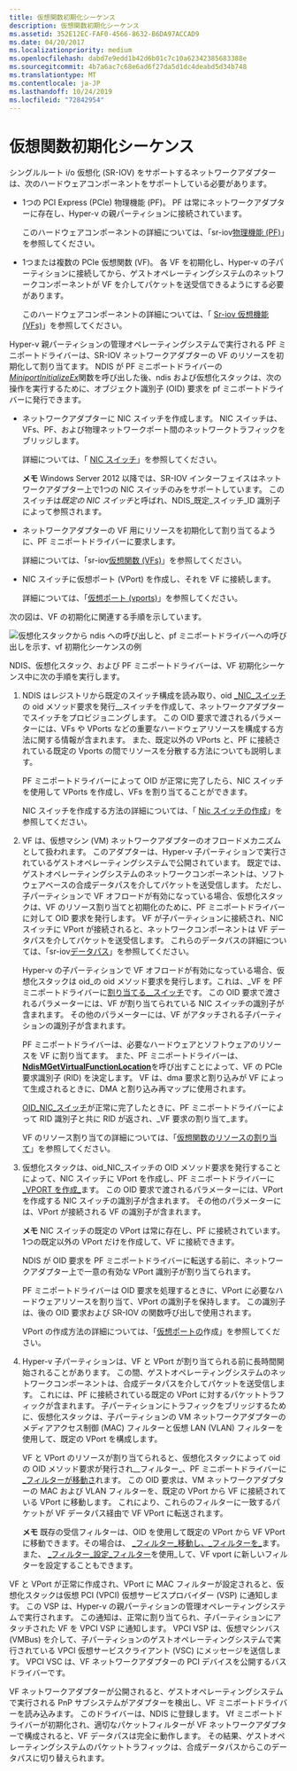 ```yaml
---
title: 仮想関数初期化シーケンス
description: 仮想関数初期化シーケンス
ms.assetid: 352E12EC-FAF0-4566-8632-B6DA97ACCAD9
ms.date: 04/20/2017
ms.localizationpriority: medium
ms.openlocfilehash: dabd7e9edd1b42d6b01c7c10a62342385683388e
ms.sourcegitcommit: 4b7a6ac7c68e6ad6f27da5d1dc4deabd5d34b748
ms.translationtype: MT
ms.contentlocale: ja-JP
ms.lasthandoff: 10/24/2019
ms.locfileid: "72842954"
---
```

# <a name="virtual-function-initialization-sequence"></a>仮想関数初期化シーケンス


シングルルート i/o 仮想化 (SR-IOV) をサポートするネットワークアダプターは、次のハードウェアコンポーネントをサポートしている必要があります。

-   1つの PCI Express (PCIe) 物理機能 (PF)。 PF は常にネットワークアダプターに存在し、Hyper-v の親パーティションに接続されています。

    このハードウェアコンポーネントの詳細については、「sr-iov[物理機能 (PF)](sr-iov-physical-function--pf-.md)」を参照してください。

-   1つまたは複数の PCIe 仮想関数 (VF)。 各 VF を初期化し、Hyper-v の子パーティションに接続してから、ゲストオペレーティングシステムのネットワークコンポーネントが VF を介してパケットを送受信できるようにする必要があります。

    このハードウェアコンポーネントの詳細については、「 [Sr-iov 仮想機能 (VFs)](sr-iov-virtual-functions--vfs-.md)」を参照してください。

Hyper-v 親パーティションの管理オペレーティングシステムで実行される PF ミニポートドライバーは、SR-IOV ネットワークアダプターの VF のリソースを初期化して割り当てます。 NDIS が PF ミニポートドライバーの[*MiniportInitializeEx*](https://docs.microsoft.com/windows-hardware/drivers/ddi/ndis/nc-ndis-miniport_initialize)関数を呼び出した後、ndis および仮想化スタックは、次の操作を実行するために、オブジェクト識別子 (OID) 要求を pf ミニポートドライバーに発行できます。

-   ネットワークアダプターに NIC スイッチを作成します。 NIC スイッチは、VFs、PF、および物理ネットワークポート間のネットワークトラフィックをブリッジします。

    詳細については、「 [NIC スイッチ](nic-switches.md)」を参照してください。

    **メモ** Windows Server 2012 以降では、SR-IOV インターフェイスはネットワークアダプター上で1つの NIC スイッチのみをサポートしています。 このスイッチは*既定の NIC スイッチ*と呼ばれ、NDIS\_既定\_スイッチ\_ID 識別子によって参照されます。



-   ネットワークアダプターの VF 用にリソースを初期化して割り当てるように、PF ミニポートドライバーに要求します。

    詳細については、「sr-iov[仮想関数 (VFs)](sr-iov-virtual-functions--vfs-.md)」を参照してください。

-   NIC スイッチに仮想ポート (VPort) を作成し、それを VF に接続します。

    詳細については、「[仮想ポート (vports)](virtual-ports--vports-.md)」を参照してください。

次の図は、VF の初期化に関連する手順を示しています。

![仮想化スタックから ndis への呼び出しと、pf ミニポートドライバーへの呼び出しを示す、vf 初期化シーケンスの例](images/sriov-vf-initialization.png)

NDIS、仮想化スタック、および PF ミニポートドライバーは、VF 初期化シーケンス中に次の手順を実行します。

1.  NDIS はレジストリから既定のスイッチ構成を読み取り、oid [\_NIC\_スイッチ](https://docs.microsoft.com/windows-hardware/drivers/network/oid-nic-switch-create-switch)の oid メソッド要求を発行\_\_スイッチを作成して、ネットワークアダプターでスイッチをプロビジョニングします。 この OID 要求で渡されるパラメーターには、VFs や VPorts などの重要なハードウェアリソースを構成する方法に関する情報が含まれます。 また、既定以外の VPorts と、PF に接続されている既定の Vports の間でリソースを分散する方法についても説明します。

    PF ミニポートドライバーによって OID が正常に完了したら、NIC スイッチを使用して VPorts を作成し、VFs を割り当てることができます。

    NIC スイッチを作成する方法の詳細については、「 [Nic スイッチの作成](creating-a-nic-switch.md)」を参照してください。

2.  VF は、仮想マシン (VM) ネットワークアダプターのオフロードメカニズムとして扱われます。 このアダプターは、Hyper-v 子パーティションで実行されているゲストオペレーティングシステムで公開されています。 既定では、ゲストオペレーティングシステムのネットワークコンポーネントは、ソフトウェアベースの合成データパスを介してパケットを送受信します。 ただし、子パーティションで VF オフロードが有効になっている場合、仮想化スタックは、VF のリソース割り当てと初期化のために、PF ミニポートドライバーに対して OID 要求を発行します。 VF が子パーティションに接続され、NIC スイッチに VPort が接続されると、ネットワークコンポーネントは VF データパスを介してパケットを送受信します。 これらのデータパスの詳細については、「sr-iov[データパス](sr-iov-data-paths.md)」を参照してください。

    Hyper-v の子パーティションで VF オフロードが有効になっている場合、仮想化スタックは oid\_の oid メソッド要求を発行します。これは、\_VF を PF ミニポートドライバーに[割り当てる\_\_スイッチ](https://docs.microsoft.com/windows-hardware/drivers/network/oid-nic-switch-allocate-vf)です。 この OID 要求で渡されるパラメーターには、VF が割り当てられている NIC スイッチの識別子が含まれます。 その他のパラメーターには、VF がアタッチされる子パーティションの識別子が含まれます。

    PF ミニポートドライバーは、必要なハードウェアとソフトウェアのリソースを VF に割り当てます。 また、PF ミニポートドライバーは、 [**NdisMGetVirtualFunctionLocation**](https://docs.microsoft.com/windows-hardware/drivers/ddi/ndis/nf-ndis-ndismgetvirtualfunctionlocation)を呼び出すことによって、VF の PCIe 要求識別子 (RID) を決定します。 VF は、dma 要求と割り込みが VF によって生成されるときに、DMA と割り込み再マップに使用されます。

    [OID\_NIC\_スイッチ](https://docs.microsoft.com/windows-hardware/drivers/network/oid-nic-switch-allocate-vf)が正常に完了したときに、PF ミニポートドライバーによって RID 識別子と共に RID が返され、\_VF 要求の割り当て\_ます。

    VF のリソース割り当ての詳細については、「[仮想関数のリソースの割り当て](allocating-resources-for-a-virtual-function.md)」を参照してください。

3.  仮想化スタックは、oid\_NIC\_スイッチの OID メソッド要求を発行することによって、NIC スイッチに VPort を作成し、PF ミニポートドライバーに[\_VPORT を作成\_](https://docs.microsoft.com/windows-hardware/drivers/network/oid-nic-switch-create-vport)ます。 この OID 要求で渡されるパラメーターには、VPort を作成する NIC スイッチの識別子が含まれます。 その他のパラメーターには、VPort が接続される VF の識別子が含まれます。

    **メモ** NIC スイッチの既定の VPort は常に存在し、PF に接続されています。 1つの既定以外の VPort だけを作成して、VF に接続できます。

    NDIS が OID 要求を PF ミニポートドライバーに転送する前に、ネットワークアダプター上で一意の有効な VPort 識別子が割り当てられます。

    PF ミニポートドライバーは OID 要求を処理するときに、VPort に必要なハードウェアリソースを割り当て、VPort の識別子を保持します。 この識別子は、後の OID 要求および SR-IOV の関数呼び出しで使用されます。

    VPort の作成方法の詳細については、「[仮想ポートの](creating-a-virtual-port.md)作成」を参照してください。

4.  Hyper-v 子パーティションは、VF と VPort が割り当てられる前に長時間開始されることがあります。 この間、ゲストオペレーティングシステムのネットワークコンポーネントは、合成データパスを介してパケットを送受信します。 これには、PF に接続されている既定の VPort に対するパケットトラフィックが含まれます。 子パーティションにトラフィックをブリッジするために、仮想化スタックは、子パーティションの VM ネットワークアダプターのメディアアクセス制御 (MAC) フィルターと仮想 LAN (VLAN) フィルターを使用して、既定の VPort を構成します。

    VF と VPort のリソースが割り当てられると、仮想化スタックによって oid の OID メソッド要求が発行され\_\_フィルター\_、PF ミニポートドライバーに[\_フィルターが移動さ](https://docs.microsoft.com/windows-hardware/drivers/network/oid-receive-filter-move-filter)れます。 この OID 要求は、VM ネットワークアダプターの MAC および VLAN フィルターを、既定の VPort から VF に接続されている VPort に移動します。 これにより、これらのフィルターに一致するパケットが VF データパス経由で VF VPort に転送されます。

    **メモ** 既存の受信フィルターは、OID を使用して既定の VPort から VF VPort に移動できます。その場合は、 [\_フィルター\_移動し、\_フィルターを\_](https://docs.microsoft.com/windows-hardware/drivers/network/oid-receive-filter-move-filter)ます。 また、 [\_フィルター\_設定\_フィルター](https://docs.microsoft.com/windows-hardware/drivers/network/oid-receive-filter-set-filter)を使用\_して、VF vport に新しいフィルターを設定することもできます。

VF と VPort が正常に作成され、VPort に MAC フィルターが設定されると、仮想化スタックは仮想 PCI (VPCI) 仮想サービスプロバイダー (VSP) に通知します。 この VSP は、Hyper-v の親パーティションの管理オペレーティングシステムで実行されます。 この通知は、正常に割り当てられ、子パーティションにアタッチされた VF を VPCI VSP に通知します。 VPCI VSP は、仮想マシンバス (VMBus) を介して、子パーティションのゲストオペレーティングシステムで実行されている VPCI 仮想サービスクライアント (VSC) にメッセージを送信します。 VPCI VSC は、VF ネットワークアダプターの PCI デバイスを公開するバスドライバーです。

VF ネットワークアダプターが公開されると、ゲストオペレーティングシステムで実行される PnP サブシステムがアダプターを検出し、VF ミニポートドライバーを読み込みます。 このドライバーは、NDIS に登録します。 Vf ミニポートドライバーが初期化され、適切なパケットフィルターが VF ネットワークアダプターで構成されると、VF データパスは完全に動作します。 その結果、ゲストオペレーティングシステムのパケットトラフィックは、合成データパスからこのデータパスに切り替えられます。